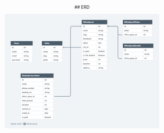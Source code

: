 <p align="center">
## ERD
</p>

![OfficeHub](https://github.com/Muhammad-sofa/OfficeHub/blob/1e5ffa199ec715010dc7012d44890de2539917fd/OfficeHub.png)
